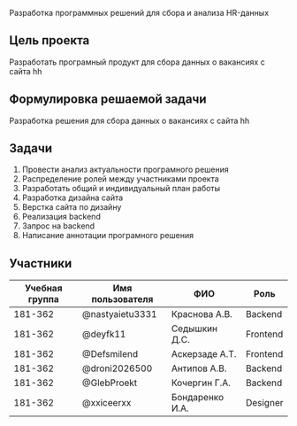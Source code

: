 Разработка программных решений для сбора и анализа HR-данных

## Цель проекта
Разработать програмный продукт для сбора данных о вакансиях с сайта hh

## Формулировка решаемой задачи
Разработка решения для сбора данных о вакансиях с сайта hh


## Задачи
1. Провести анализ актуальности програмного решения
2. Распределение ролей между участниками проекта
3. Разработать общий и индивидуальный план работы
4. Разработка дизайна сайта
5. Верстка сайта по дизайну
6. Реализация backend
7. Запрос на backend
8. Написание аннотации програмного решения

## Участники
| Учебная группа | Имя пользователя | ФИО                      | Роль              |
|----------------|------------------|--------------------------|-------------------|
| 181-362        | @nastyaietu3331        | Краснова А.В.            | Backend           |
| 181-362        | @deyfk11         | Седышкин Д.С.            | Frontend          |
| 181-362        | @Defsmilend      | Аскерзаде А.Т.           | Frontend          |
| 181-362        | @droni2026500    | Антипов А.В.             | Backend           |
| 181-362        | @GlebProekt      | Кочергин Г.А.            | Backend           |
| 181-362        | @xxiceerxx    	| Бондаренко И.А.          | Designer          |

